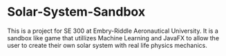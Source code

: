 # Solar-System-Sandbox
This is a project for SE 300 at Embry-Riddle Aeronautical University. It is a sandbox like game that utillizes Machine Learning and JavaFX to allow the user to create their own solar system with real life physics mechanics.
